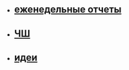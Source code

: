 * ## [еженедельные отчеты](https://docs.google.com/spreadsheets/d/12mfJODD6dSn4nVnj8MY6vCqkWlNYdRD8J5V2V0EuSBc/edit#gid=1806387442)
* ## [ЧШ](https://docs.google.com/spreadsheets/d/1D_oNcdYoTnB_6f8_AyDjGiQd-opBr8cJbQZgHC3x3qM/edit#gid=0)
* ## [идеи](https://docs.google.com/spreadsheets/d/1HFL4DaZje0ghn-NhLXBGtfIGWGMC0aFWRjvNQdgXsK8/edit#gid=955501448)
